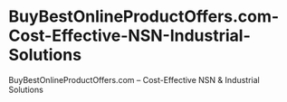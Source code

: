 # BuyBestOnlineProductOffers.com-Cost-Effective-NSN-Industrial-Solutions
BuyBestOnlineProductOffers.com – Cost-Effective NSN &amp; Industrial Solutions
